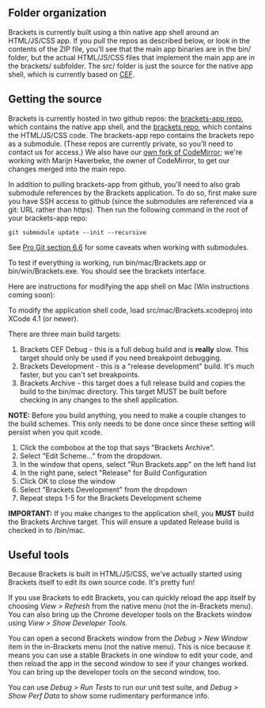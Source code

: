 Folder organization
-------------------

Brackets is currently built using a thin native app shell around an HTML/JS/CSS
app. If you pull the repos as described below, or look in the contents of the ZIP
file, you'll see that the main app binaries are in the bin/ folder, but the
actual HTML/JS/CSS files that implement the main app are in the brackets/
subfolder. The src/ folder is just the source for the native app shell, which
is currently based on [CEF](http://code.google.com/p/chromiumembedded/).

Getting the source
------------------

Brackets is currently hosted in two github repos: the 
[brackets-app repo](http://github.com/adobe/brackets-app), which contains
the native app shell, and the [brackets repo](http://github.com/adobe/brackets), 
which contains the HTML/JS/CSS code. The brackets-app repo contains the brackets
repo as a submodule. (These repos are currently private, so you'll need to
contact us for access.) We also have our 
[own fork of CodeMirror](http://github.com/adobe/CodeMirror2); we're working with
Marijn Haverbeke, the owner of CodeMirror, to get our changes merged into the main
repo.

In addition to pulling brackets-app from github, you'll need to also grab submodule
references by the Brackets application. To do so, first make sure you have SSH 
access to github (since the submodules are referenced via a git: URL rather than 
https). Then run the following command in the root of your brackets-app repo:

    git submodule update --init --recursive
    
See [Pro Git section 6.6](http://progit.org/book/ch6-6.html) for some caveats 
when working with submodules.

To test if everything is working, run bin/mac/Brackets.app or bin/win/Brackets.exe. 
You should see the brackets interface. 

Here are instructions for modifying the app shell on Mac (Win instructions coming
soon):

To modify the application shell code, load src/mac/Brackets.xcodeproj into 
XCode 4.1 (or newer). 

There are three main build targets: 

1. Brackets CEF Debug - this is a full debug build and is **really** slow. 
   This target should only be used if you need breakpoint debugging.
2. Brackets Development - this is a "release development" build. It's much 
   faster, but you can't set breakpoints.
3. Brackets Archive - this target does a full release build and copies the 
   build to the bin/mac directory. This target MUST be built before checking in any changes to the shell application.

**NOTE:** Before you build anything, you need to make a couple changes to the 
build schemes. This only needs to be done once since these setting will persist 
when you quit xcode.

1. Click the combobox at the top that says "Brackets Archive".
2. Select "Edit Scheme..." from the dropdown.
3. In the window that opens, select "Run Brackets.app" on the left hand list
4. In the right pane, select "Release" for Build Configuration
5. Click OK to close the window
6. Select "Brackets Development" from the dropdown
7. Repeat steps 1-5 for the Brackets Development scheme

**IMPORTANT:** If you make changes to the application shell, you **MUST** build 
the Brackets Archive target. This will ensure a updated Release build is checked 
in to /bin/mac.

Useful tools
------------

Because Brackets is built in HTML/JS/CSS, we've actually started using Brackets
itself to edit its own source code. It's pretty fun!

If you use Brackets to edit Brackets, you can quickly reload the app itself by 
choosing *View > Refresh* from the native menu (not the in-Brackets menu).
You can also bring up the Chrome developer tools on the Brackets window using
*View > Show Developer Tools*.

You can open a second Brackets window from the *Debug > New Window* item in
the in-Brackets menu (not the native menu). This is nice because it means you
can use a stable Brackets in one window to edit your code, and then reload the
app in the second window to see if your changes worked. You can bring up the
developer tools on the second window, too.

You can use *Debug > Run Tests* to run our unit test suite, and *Debug >
Show Perf Data* to show some rudimentary performance info.